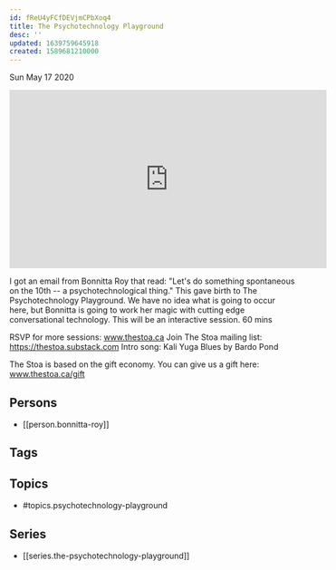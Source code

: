 ```yaml
---
id: fReU4yFCfDEVjmCPbXoq4
title: The Psychotechnology Playground
desc: ''
updated: 1639759645918
created: 1589681210000
---
```





Sun May 17 2020

<iframe width="560" height="315" src="https://www.youtube.com/embed/N4iSirmuLps" title="The Psychotechnology Playground w/ Bonnitta Roy (May 8th, 2020)" frameborder="0" allow="accelerometer; autoplay; clipboard-write; encrypted-media; gyroscope; picture-in-picture" allowfullscreen ></iframe>

I got an email from Bonnitta Roy that read: "Let's do something spontaneous on the 10th -- a psychotechnological thing." This gave birth to The Psychotechnology Playground. We have no idea what is going to occur here, but Bonnitta is going to work her magic with cutting edge conversational technology. This will be an interactive session. 60 mins

RSVP for more sessions: www.thestoa.ca
Join The Stoa mailing list: https://thestoa.substack.com
Intro song: Kali Yuga Blues by Bardo Pond

The Stoa is based on the gift economy. You can give us a gift here: www.thestoa.ca/gift

## Persons

- [[person.bonnitta-roy]]

## Tags



## Topics

- #topics.psychotechnology-playground

## Series

- [[series.the-psychotechnology-playground]]

